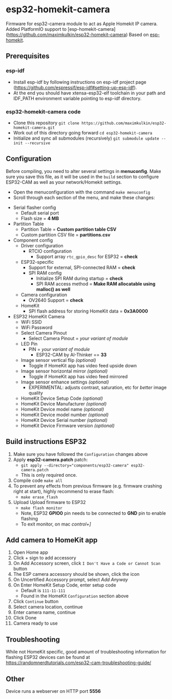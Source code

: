 # esp32-homekit-camera

Firmware for esp32-camera module to act as Apple Homekit IP camera.
Added PlatformIO support to [esp-homekit-camera] (https://github.com/maximkulkin/esp32-homekit-camera)
Based on [esp-homekit](https://github.com/maximkulkin/esp-homekit).

## Prerequisites

### esp-idf

- Install esp-idf by following instructions on esp-idf project page (https://github.com/espressif/esp-idf#setting-up-esp-idf). 
- At the end you should have xtensa-esp32-elf toolchain in your path and IDF_PATH environment variable pointing to esp-idf directory.

### esp32-homekit-camera code

- Clone this repository `git clone https://github.com/maximkulkin/esp32-homekit-camera.git`
- Work out of this directory going forward `cd esp32-homekit-camera`
- Initialize and sync all submodules (recursively) `git submodule update --init --recursive`

## Configuration

Before compiling, you need to alter several settings in **menuconfig**. Make sure you save
this file, as it will be used in the `build` section to configure ESP32-CAM as well as your
network/Homekit settings.

- Open the menuconfiguration with the command `make menuconfig`
- Scroll through each section of the menu, and make these changes:


* Serial flasher config
    * Default serial port
    * Flash size = **4 MB**
* Partition Table
    * Partition Table = **Custom partition table CSV**
    * Custom partition CSV file = **partitions.csv**
* Component config
    * Driver configuration
        * RTCIO configuration
            * Support array `rtc_gpio_desc` for ESP32 = **check**
    * ESP32-specific
        * Support for external, SPI-connected RAM = **check**
        * SPI RAM config
            * Initialize SPI RAM during startup = **check**
            * SPI RAM access method = **Make RAM allocatable using malloc() as well**
    * Camera configuration
        * OV2640 Support = **check**
    * HomeKit
        * SPI flash address for storing HomeKit data = **0x3A0000**
* ESP32 HomeKit Camera
    * WiFi SSID
    * WiFi Password
    * Select Camera Pinout
        * Select Camera Pinout = *your variant of module*
    * LED Pin
        * PIN = *your variant of module*
            * ESP32-CAM by AI-Thinker == **33**
    * Image sensor vertical flip *(optional)*
        * Toggle if HomeKit app has video feed upside down
    * Image sensor horizontal mirror *(optional)*
        * Toggle if HomeKit app has video feed mirrored
    * Image sensor enhance settings *(optional)*
        * EXPERIMENTAL: adjusts contrast, saturation, etc for *better* image quality
    * HomeKit Device Setup Code *(optional)*
    * HomeKit Device Manufacturer *(optional)*
    * HomeKit Device model name *(optional)*
    * HomeKit Device model number *(optional)*
    * HomeKit Device Serial number *(optional)*
    * HomeKit Device Firmware version *(optional)*

## Build instructions ESP32

1. Make sure you have followed the `Configuration` changes above
1. Apply **esp32-camera.patch** patch:
    * `git apply --directory="components/esp32-camera" esp32-camera.patch`
    * This is only required once. 
1. Compile code `make all`
1. To prevent any effects from previous firmware (e.g. firmware crashing right at start), highly recommend to erase flash:
    * `make erase_flash`
1. Upload Upload firmware to ESP32 
    * `make flash monitor`
    * Note, ESP32 **GPIO0** pin needs to be connected to **GND** pin to enable flashing
    * To exit monitor, on mac *control+]*

    
## Add camera to HomeKit app

1. Open Home app
1. Click + sign to add accessory
1. On Add Accessory screen, click `I Don't Have a Code or Cannot Scan` button
1. The ESP camera accessory should be shown, click the icon
1. On Uncertified Accessory prompt, select *Add Anyway*
1. On Enter HomeKit Setup Code, enter setup code 
    * Default is `111-11-111`
    * Found in the HomeKit `Configuration` section above
1. Click `Continue` button
1. Select camera location, continue
1. Enter camera name, continue
1. Click Done
1. Camera ready to use


## Troubleshooting
While not HomeKit specific, good amount of troubleshooting information for flashing ESP32 devices can be found at https://randomnerdtutorials.com/esp32-cam-troubleshooting-guide/

## Other
Device runs a webserver on HTTP port **5556**